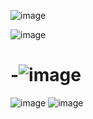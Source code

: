 ![image](https://github.com/user-attachments/assets/84cf3c7e-6cff-4c97-8ff9-e3fa4141cd49)

![image](https://github.com/user-attachments/assets/7a5d64bb-ae89-4484-aee4-3d3ec86db90f)

# -![image](https://github.com/user-attachments/assets/8bdf4ad3-9655-423b-b25a-344d5b27a96b)
![image](https://github.com/user-attachments/assets/367db61e-ee03-4764-b120-183206fd8efa)
![image](https://github.com/user-attachments/assets/f8b82959-41bb-4e61-a719-c8150128a8b7)


